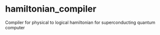 # hamiltonian_compiler
Compiler for physical to logical hamiltonian for superconducting quantum computer
